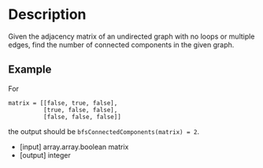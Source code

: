 # Description
Given the adjacency matrix of an undirected graph with no loops or multiple edges, find the number of connected components in the given graph.

## Example
For

```
matrix = [[false, true, false],
          [true, false, false],
          [false, false, false]]
```

the output should be `bfsConnectedComponents(matrix) = 2`.
- [input] array.array.boolean matrix
- [output] integer
